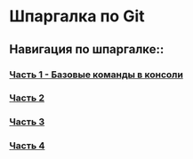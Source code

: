 # Шпаргалка по Git

## Навигация по шпаргалке::
###  [Часть 1 - Базовые команды в консоли](https://github.com/Said9925/git_tutorial/blob/master/part_1.md "Часть 1") 
### [Часть 2](https://github.com/Said9925/git_tutorial/blob/master/part_2.md "Часть 2") 
### [Часть 3](https://github.com/Said9925/git_tutorial/blob/master/part_3.md "Часть 3") 
### [Часть 4](https://github.com/Said9925/git_tutorial/blob/master/part_4.md "Часть 4") 
